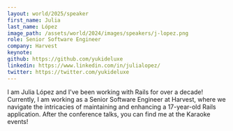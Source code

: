 ```yaml
---
layout: world/2025/speaker
first_name: Julia
last_name: López
image_path: /assets/world/2024/images/speakers/j-lopez.png
role: Senior Software Engineer
company: Harvest
keynote:
github: https://github.com/yukideluxe
linkedin: https://www.linkedin.com/in/julialopez/
twitter: https://twitter.com/yukideluxe
---
```


I am Julia López and I've been working with Rails for over a decade! Currently, I am working as a Senior Software Engineer at Harvest, where we navigate the intricacies of maintaining and enhancing a 17-year-old Rails application. After the conference talks, you can find me at the Karaoke events!

